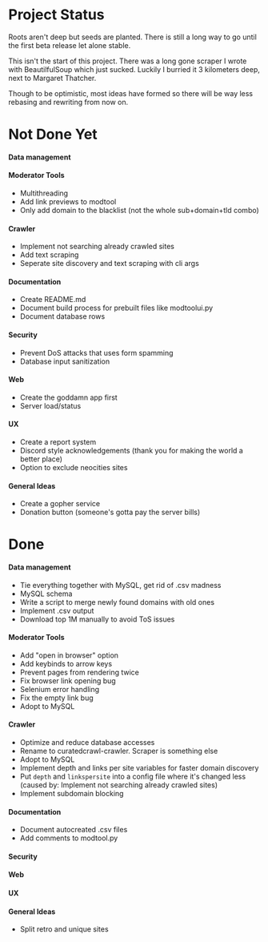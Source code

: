 # Project Status
Roots aren't deep but seeds are planted. There is still a long way to go until the first beta release let alone stable.

This isn't the start of this project. There was a long gone scraper I wrote with BeautilfulSoup which just sucked. Luckily I burried it 3 kilometers deep, next to Margaret Thatcher.

Though to be optimistic, most ideas have formed so there will be way less rebasing and rewriting from now on.

# Not Done Yet
#### Data management
#### Moderator Tools
- Multithreading
- Add link previews to modtool
- Only add domain to the blacklist (not the whole sub+domain+tld combo)
#### Crawler
- Implement not searching already crawled sites
- Add text scraping
- Seperate site discovery and text scraping with cli args
#### Documentation
- Create README.md
- Document build process for prebuilt files like modtoolui.py
- Document database rows
#### Security
- Prevent DoS attacks that uses form spamming
- Database input sanitization
#### Web
- Create the goddamn app first
- Server load/status
#### UX
- Create a report system
- Discord style acknowledgements (thank you for making the world a better place)
- Option to exclude neocities sites
#### General Ideas
- Create a gopher service
- Donation button (someone's gotta pay the server bills)


# Done
#### Data management
- Tie everything together with MySQL, get rid of .csv madness
- MySQL schema
- Write a script to merge newly found domains with old ones
- Implement .csv output
- Download top 1M manually to avoid ToS issues
#### Moderator Tools
- Add "open in browser" option
- Add keybinds to arrow keys
- Prevent pages from rendering twice
- Fix browser link opening bug
- Selenium error handling
- Fix the empty link bug
- Adopt to MySQL
#### Crawler
- Optimize and reduce database accesses
- Rename to curatedcrawl-crawler. Scraper is something else
- Adopt to MySQL
- Implement depth and links per site variables for faster domain discovery
- Put `depth` and `linkspersite` into a config file where it's changed less (caused by: Implement not searching already crawled sites)
- Implement subdomain blocking
#### Documentation
- Document autocreated .csv files
- Add comments to modtool.py
#### Security
#### Web
#### UX
#### General Ideas
- Split retro and unique sites
